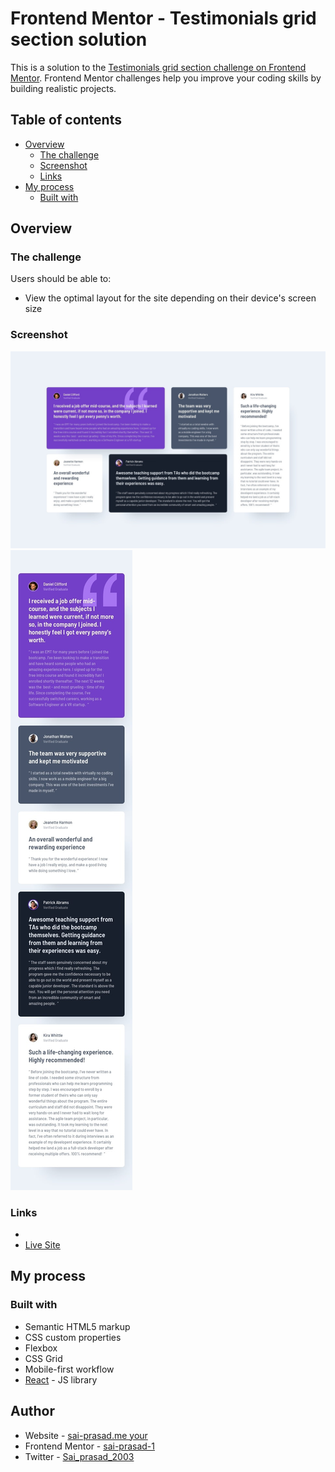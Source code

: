 # Frontend Mentor - Testimonials grid section solution

This is a solution to the [Testimonials grid section challenge on Frontend Mentor](https://www.frontendmentor.io/challenges/testimonials-grid-section-Nnw6J7Un7). Frontend Mentor challenges help you improve your coding skills by building realistic projects. 

## Table of contents

- [Overview](#overview)
  - [The challenge](#the-challenge)
  - [Screenshot](#screenshot)
  - [Links](#links)
- [My process](#my-process)
  - [Built with](#built-with)
  



## Overview

### The challenge

Users should be able to:

- View the optimal layout for the site depending on their device's screen size

### Screenshot

![](./screenshot.jpg)
![](./mobile.jpg)

### Links

-
- [Live Site](https://testimonial-section-grid.vercel.app/)

## My process

### Built with

- Semantic HTML5 markup
- CSS custom properties
- Flexbox
- CSS Grid
- Mobile-first workflow
- [React](https://reactjs.org/) - JS library




## Author

- Website - [sai-prasad.me your](https://www.sai-prasad.me)
- Frontend Mentor - [sai-prasad-1](https://www.frontendmentor.io/profile/sai-prasad-1)
- Twitter - [Sai_prasad_2003](https://www.twitter.com/Sai_prasad_2003)




